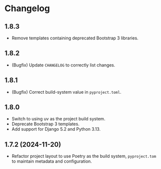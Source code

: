 # Changelog

## 1.8.3

- Remove templates containing deprecated Bootstrap 3 libraries.

## 1.8.2

- (Bugfix) Update `CHANGELOG` to correctly list changes.

## 1.8.1

- (Bugfix) Correct build-system value in `pyproject.toml`.

## 1.8.0

- Switch to using uv as the project build system.
- Deprecate Bootstrap 3 templates.
- Add support for Django 5.2 and Python 3.13.

## 1.7.2 (2024-11-20)

- Refactor project layout to use Poetry as the build system, `pyproject.tom` to maintain metadata and configuration.
